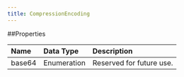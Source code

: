 ```yaml
---
title: CompressionEncoding
---
```


##Properties
<table class="table table-hover"> <thead align="left"><tr><th>Name</th><th>Data Type</th><th>Description</th></tr></thead> <tbody><tr><td>base64</td><td>Enumeration</td><td>Reserved for future use.</td></tr></tbody></table>
